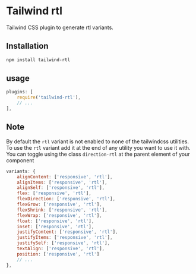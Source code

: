 # Tailwind rtl
Tailwind CSS plugin to generate rtl variants.

## Installation

```bash
npm install tailwind-rtl
```

## usage
```js
plugins: [
    require('tailwind-rtl'),
    // ...
],
```

## Note
By default the `rtl` variant is not enabled to none of the tailwindcss utilities.
To use the `rtl` variant add it at the end of any utility you want to use it with.
You can toggle using the class `direction-rtl` at the parent element of your component

```js
variants: {
    alignContent: ['responsive', 'rtl'],
    alignItems: ['responsive', 'rtl'],
    alignSelf: ['responsive', 'rtl'],
    flex: ['responsive', 'rtl'],
    flexDirection: ['responsive', 'rtl'],
    flexGrow: ['responsive', 'rtl'],
    flexShrink: ['responsive', 'rtl'],
    flexWrap: ['responsive', 'rtl'],
    float: ['responsive', 'rtl'],
    inset: ['responsive', 'rtl'],
    justifyContent: ['responsive', 'rtl'],
    justifyItems: ['responsive', 'rtl'],
    justifySelf: ['responsive', 'rtl'],
    textAlign: ['responsive', 'rtl'],
    position: ['responsive', 'rtl']
    // ...
},
```